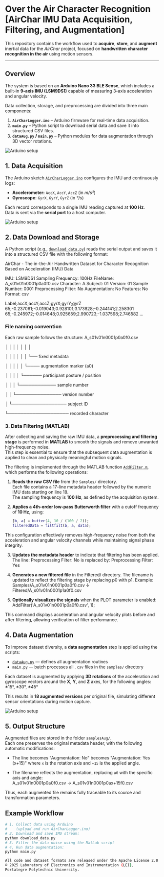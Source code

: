# Over the Air Character Recognition [AirChar IMU Data Acquisition, Filtering, and Augmentation]

This repository contains the workflow used to **acquire**, **store**, and **augment** inertial data for the _AirChar_ project, focused on **handwritten character recognition in the air** using motion sensors.

---

## Overview

The system is based on an **Arduino Nano 33 BLE Sense**, which includes a built-in **9-axis IMU (LSM9DS1)** capable of measuring 3-axis acceleration and angular velocity.

Data collection, storage, and preprocessing are divided into three main components:

1. **`AirCharLogger.ino`** – Arduino firmware for real-time data acquisition.  
2. **`main.py`** – Python script to download serial data and save it into structured CSV files.  
3. **`dataAug.py` / `main.py`** – Python modules for data augmentation through 3D vector rotations.


![Arduino setup](Figures/HandwritingStick.jpg)

## 1. Data Acquisition

The Arduino sketch [`AirCharLogger.ino`](./AirCharLogger.ino) configures the IMU and continuously logs:

- **Accelerometer:** `AccX`, `AccY`, `AccZ` (in *m/s²*)  
- **Gyroscope:** `GyrX`, `GyrY`, `GyrZ` (in *°/s*)  

Each record corresponds to a single IMU reading captured at **100 Hz**.  
Data is sent via the **serial port** to a host computer.

![Arduino setup](Figures/LogginVertical.jpg)


## 2. Data Download and Storage

A Python script (e.g., [`download_data.py`](./download_data.py)) reads the serial output and saves it into a structured CSV file with the following format:

AirChar - The in-the-Air Handwritten Dataset
for Character Recognition Based on Acceleration (IMU) Data

IMU: LSM9DS1
Sampling Frequency: 100Hz
FileName: A_s01v01n0001p0a0f0.csv
Character: A
Subject: 01
Version: 01
Sample Number: 0001
Preprocessing Filter: No
Augmentation: No
Features: No
Format: csv

Label;accX;accY;accZ;gyrX;gyrY;gyrZ
65;-0.237061;-0.019043;0.928101;3.173828;-0.244141;2.258301
65;-0.245972;-0.014648;0.925659;2.990723;-1.037598;2.746582
...


### File naming convention
Each raw sample follows the structure:
A_s01v01n0001p0a0f0.csv

│ │ │ │ │ │ │

│ │ │ │ │ │ └── fixed metadata

│ │ │ │ │ └──── augmentation marker (a0)

│ │ │ │ └────── participant posture / position

│ │ │ └──────────── sample number

│ │ └─────────────── version number

│ └────────────────── subject ID

└──────────────────── recorded character


### 3. Data Filtering (MATLAB)

After collecting and saving the raw IMU data, a **preprocessing and filtering stage** is performed in **MATLAB** to smooth the signals and remove unwanted high-frequency noise.  
This step is essential to ensure that the subsequent data augmentation is applied to clean and physically meaningful motion signals.

The filtering is implemented through the MATLAB function [`AddFilter.m`](./MATLAB/AddFilter.m), which performs the following operations:

1. **Reads the raw CSV file** from the `Samples/` directory.  
   Each file contains a 17-line metadata header followed by the numeric IMU data starting on line 18.  
   The sampling frequency is **100 Hz**, as defined by the acquisition system.

2. **Applies a 4th-order low-pass Butterworth filter** with a cutoff frequency of **10 Hz**, using:
   ```matlab
   [b, a] = butter(4, 10 / (100 / 2));
   filteredData = filtfilt(b, a, data);

This configuration effectively removes high-frequency noise from both the acceleration and angular velocity channels while maintaining signal phase integrity.

3. **Updates the metadata header** to indicate that filtering has been applied.
The line:
Preprocessing Filter: No
is replaced by:
Preprocessing Filter: Yes

4. **Generates a new filtered file** in the Filtered/ directory.
The filename is updated to reflect the filtering stage by replacing p0 with p1.
Example:
Samples/A_s01v01n0001p0a0f0.csv
        ↓
Filtered/A_s01v01n0001p1a0f0.csv

5. **Optionally visualizes the signals** when the PLOT parameter is enabled:
AddFilter('A_s01v01n0001p0a0f0.csv', 1);

This command displays acceleration and angular velocity plots before and after filtering, allowing verification of filter performance.


## 4. Data Augmentation

To improve dataset diversity, a **data augmentation** step is applied using the scripts:

- [`dataAug.py`](./dataAug.py) — defines all augmentation routines  
- [`main.py`](./main.py) — batch processes all `.csv` files in the `samples/` directory

Each dataset is augmented by applying **3D rotations** of the acceleration and gyroscope vectors around the **X**, **Y**, and **Z** axes, for the following angles:
±15°, ±30°, ±45°

This results in **18 augmented versions** per original file, simulating different sensor orientations during motion capture.

![Arduino setup](Figures/DataAugmentation_v1.png)


## 5. Output Structure

Augmented files are stored in the folder `samplesAug/`.  
Each one preserves the original metadata header, with the following automatic modifications:

- The line becomes "Augmentation: No" becomes "Augmentation: Yes (x+15)"
where `x` is the rotation axis and `+15` is the applied angle.

- The filename reflects the augmentation, replacing `a0` with the specific axis and angle:  
A_s01v01n0001p0a0f0.csv → A_s01v01n0001p0ax+15f0.csv


Thus, each augmented file remains fully traceable to its source and transformation parameters.


## Example Workflow

```bash
# 1. Collect data using Arduino
#    (upload and run AirCharLogger.ino)
# 2. Download and save IMU stream:
python download_data.py
# 3. Filter the data noise using the MatLab script
# 4. Run data augmentation:
python main.py

All code and dataset formats are released under the Apache License 2.0
© 2025 Laboratory of Electronics and Instrumentation (LEI),
Portalegre Polytechnic University.
